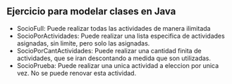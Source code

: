 ## Ejercicio para modelar clases en Java

- SocioFull: Puede realizar todas las actividades de manera ilimitada
- SocioPorActividades: Puede realizar una lista especifica de actividades asignadas, sin limite, pero solo las asignadas.
- SocioPorCantActividades: Puede realizar una cantidad finita de actividades, que se iran descontando a medida que son utilizadas.
- SocioPrueba: Puede realizar una unica actividad a eleccion por unica vez. No se puede renovar esta actividad.
